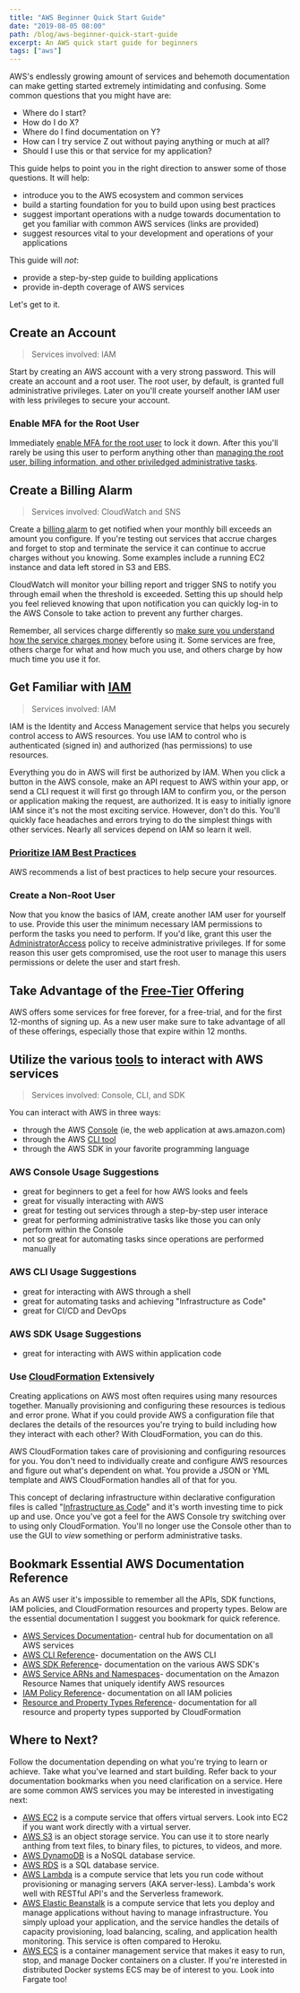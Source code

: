 ```yaml
---
title: "AWS Beginner Quick Start Guide"
date: "2019-08-05 08:00"
path: /blog/aws-beginner-quick-start-guide
excerpt: An AWS quick start guide for beginners
tags: ["aws"]
---
```


AWS's endlessly growing amount of services and behemoth documentation can make getting started extremely intimidating and confusing. Some common questions that you might have are:
- Where do I start?
- How do I do X?
- Where do I find documentation on Y?
- How can I try service Z out without paying anything or much at all?
- Should I use this or that service for my application?

This guide helps to point you in the right direction to answer some of those questions. It will help:
- introduce you to the AWS ecosystem and common services
- build a starting foundation for you to build upon using best practices
- suggest important operations with a nudge towards documentation to get you familiar with common AWS services (links are provided)
- suggest resources vital to your development and operations of your applications

This guide will *not*:
- provide a step-by-step guide to building applications
- provide in-depth coverage of AWS services

Let's get to it.

## Create an Account

> Services involved: IAM

Start by creating an AWS account with a very strong password. This will create an account and a root user. The root user, by default, is granted full administrative privileges. Later on you'll create yourself another IAM user with less privileges to secure your account.

### Enable MFA for the Root User

Immediately [enable MFA for the root user](https://docs.aws.amazon.com/IAM/latest/UserGuide/id_credentials_mfa_enable_virtual.html#enable-virt-mfa-for-root) to lock it down. After this you'll rarely be using this user to perform anything other than [managing the root user, billing information, and other priviledged administrative tasks](https://docs.aws.amazon.com/general/latest/gr/aws_tasks-that-require-root.html).

## Create a Billing Alarm

> Services involved: CloudWatch and SNS

Create a [billing alarm](https://docs.aws.amazon.com/AmazonCloudWatch/latest/monitoring/monitor_estimated_charges_with_cloudwatch.html#creating_billing_alarm_with_wizard) to get notified when your monthly bill exceeds an amount you configure. If you're testing out services that accrue charges and forget to stop and terminate the service it can continue to accrue charges without you knowing. Some examples include a running EC2 instance and data left stored in S3 and EBS.

CloudWatch will monitor your billing report and trigger SNS to notify you through email when the threshold is exceeded. Setting this up should help you feel relieved knowing that upon notification you can quickly log-in to the AWS Console to take action to prevent any further charges.

Remember, all services charge differently so [make sure you understand how the service charges money](https://aws.amazon.com/pricing/) before using it. Some services are free, others charge for what and how much you use, and others charge by how much time you use it for.

## Get Familiar with [IAM](https://docs.aws.amazon.com/IAM/latest/UserGuide/introduction.html)

> Services involved: IAM

IAM is the Identity and Access Management service that helps you securely control access to AWS resources. You use IAM to control who is authenticated (signed in) and authorized (has permissions) to use resources.

Everything you do in AWS will first be authorized by IAM. When you click a button in the AWS console, make an API request to AWS within your app, or send a CLI request it will first go through IAM to confirm you, or the person or application making the request, are authorized. It is easy to initially ignore IAM since it's not the most exciting service. However, don't do this. You'll quickly face headaches and errors trying to do the simplest things with other services. Nearly all services depend on IAM so learn it well.

### [Prioritize IAM Best Practices](https://docs.aws.amazon.com/IAM/latest/UserGuide/best-practices.html)
AWS recommends a list of best practices to help secure your resources.

### Create a Non-Root User

Now that you know the basics of IAM, create another IAM user for yourself to use. Provide this user the minimum necessary IAM permissions to perform the tasks you need to perform. If you'd like, grant this user the [AdministratorAccess](https://docs.aws.amazon.com/IAM/latest/UserGuide/access_policies_job-functions.html#jf_administrator) policy to receive administrative privileges. If for some reason this user gets compromised, use the root user to manage this users permissions or delete the user and start fresh.

## Take Advantage of the [Free-Tier](https://aws.amazon.com/free/) Offering
AWS offers some services for free forever, for a free-trial, and for the first 12-months of signing up. As a new user make sure to take advantage of all of these offerings, especially those that expire within 12 months.

## Utilize the various [tools](https://aws.amazon.com/tools/) to interact with AWS services

> Services involved: Console, CLI, and SDK

You can interact with AWS in three ways:
- through the AWS [Console](https://docs.aws.amazon.com/awsconsolehelpdocs/latest/gsg/getting-started.html) (ie, the web application at aws.amazon.com)
- through the AWS [CLI tool](https://aws.amazon.com/cli/)
- through the AWS SDK in your favorite programming language

### AWS Console Usage Suggestions
- great for beginners to get a feel for how AWS looks and feels
- great for visually interacting with AWS
- great for testing out services through a step-by-step user interace
- great for performing administrative tasks like those you can only perform within the Console
- not so great for automating tasks since operations are performed manually

### AWS CLI Usage Suggestions
- great for interacting with AWS through a shell
- great for automating tasks and achieving "Infrastructure as Code"
- great for CI/CD and DevOps

### AWS SDK Usage Suggestions
- great for interacting with AWS within application code

### Use [CloudFormation](https://docs.aws.amazon.com/AWSCloudFormation/latest/UserGuide/Welcome.html) Extensively

Creating applications on AWS most often requires using many resources together. Manually provisioning and configuring these resources is tedious and error prone. What if you could provide AWS a configuration file that declares the details of the resources you're trying to build including how they interact with each other? With CloudFormation, you can do this.

AWS CloudFormation takes care of provisioning and configuring resources for you. You don't need to individually create and configure AWS resources and figure out what's dependent on what. You provide a JSON or YML template and AWS CloudFormation handles all of that for you.

This concept of declaring infrastructure within declarative configuration files is called "[Infrastructure as Code](https://en.wikipedia.org/wiki/Infrastructure_as_code)" and it's worth investing time to pick up and use. Once you've got a feel for the AWS Console try switching over to using only CloudFormation. You'll no longer use the Console other than to use the GUI to *view* something or perform administrative tasks.

## Bookmark Essential AWS Documentation Reference
As an AWS user it's impossible to remember all the APIs, SDK functions, IAM policies, and CloudFormation resources and property types. Below are the essential documentation I suggest you bookmark for quick reference.
- [AWS Services Documentation](https://docs.aws.amazon.com/)- central hub for documentation on all AWS services
- [AWS CLI Reference](https://docs.aws.amazon.com/cli/latest/reference/)- documentation on the AWS CLI
- [AWS SDK Reference](https://aws.amazon.com/tools/)- documentation on the various AWS SDK's
- [AWS Service ARNs and Namespaces](https://docs.aws.amazon.com/general/latest/gr/aws-arns-and-namespaces.html)- documentation on the Amazon Resource Names that uniquely identify AWS resources
- [IAM Policy Reference](https://docs.aws.amazon.com/IAM/latest/UserGuide/reference_policies_actions-resources-contextkeys.html)- documentation on all IAM policies
- [Resource and Property Types Reference](https://docs.aws.amazon.com/AWSCloudFormation/latest/UserGuide/aws-template-resource-type-ref.html)- documentation for all resource and property types supported by CloudFormation

## Where to Next?
Follow the documentation depending on what you're trying to learn or achieve. Take what you've learned and start building. Refer back to your documentation bookmarks when you need clarification on a service. Here are some common AWS services you may be interested in investigating next:

- [AWS EC2](https://docs.aws.amazon.com/AWSEC2/latest/UserGuide/concepts.html) is a compute service that offers virtual servers. Look into EC2 if you want work directly with a virtual server.
- [AWS S3](https://docs.aws.amazon.com/AmazonS3/latest/dev/Welcome.html) is an object storage service. You can use it to store nearly anthing from text files, to binary files, to pictures, to videos, and more.
- [AWS DynamoDB](https://docs.aws.amazon.com/amazondynamodb/latest/developerguide/Introduction.html) is a NoSQL database service.
- [AWS RDS](https://docs.aws.amazon.com/AmazonRDS/latest/UserGuide/Welcome.html) is a SQL database service.
- [AWS Lambda](https://docs.aws.amazon.com/lambda/latest/dg/welcome.html) is a compute service that lets you run code without provisioning or managing servers (AKA server-less). Lambda's work well with RESTful API's and the Serverless framework.
- [AWS Elastic Beanstalk](https://docs.aws.amazon.com/elasticbeanstalk/latest/dg/Welcome.html) is a compute service that lets you deploy and manage applications without having to manage infrastructure. You simply upload your application, and the service handles the details of capacity provisioning, load balancing, scaling, and application health monitoring. This service is often compared to Heroku.
- [AWS ECS](https://docs.aws.amazon.com/AmazonECS/latest/developerguide/Welcome.html) is a container management service that makes it easy to run, stop, and manage Docker containers on a cluster. If you're interested in distributed Docker systems ECS may be of interest to you. Look into Fargate too!